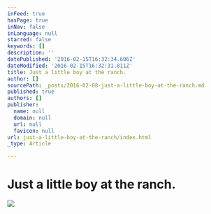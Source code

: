 ```yaml
---
inFeed: true
hasPage: true
inNav: false
inLanguage: null
starred: false
keywords: []
description: ''
datePublished: '2016-02-15T16:32:34.606Z'
dateModified: '2016-02-15T16:32:31.811Z'
title: Just a little boy at the ranch.
author: []
sourcePath: _posts/2016-02-08-just-a-little-boy-at-the-ranch.md
published: true
authors: []
publisher:
  name: null
  domain: null
  url: null
  favicon: null
url: just-a-little-boy-at-the-ranch/index.html
_type: Article

---
```

# Just a little boy at the ranch.
![](https://s3-us-west-2.amazonaws.com/the-grid-img/p/b96e0c8d2ee9bf432b8e39a200a990af10bda9bc.png)
